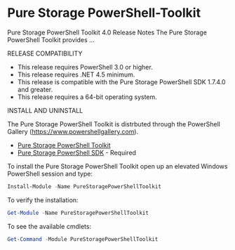 # Pure Storage PowerShell-Toolkit

Pure Storage PowerShell Toolkit 4.0 Release Notes
The Pure Storage PowerShell Toolkit provides ...

RELEASE COMPATIBILITY

* This release requires PowerShell 3.0 or higher.
* This release requires .NET 4.5 minimum.
* This release is compatible with the Pure Storage PowerShell SDK 1.7.4.0 and greater.
* This release requires a 64-bit operating system. 

INSTALL AND UNINSTALL

The Pure Storage PowerShell Toolkit is distrbuted through the PowerShell Gallery (https://www.powershellgallery.com). 

* [Pure Storage PowerShell Toolkit](https://www.powershellgallery.com/packages/PureStoragePowerShellToolkit/)
* [Pure Storage PowerShell SDK](https://www.powershellgallery.com/packages/PureStoragePowerShellSDK/) - Required

To install the Pure Storage PowerShell Toolkit open up an elevated Windows PowerShell session and type:

```powershell
Install-Module -Name PureStoragePowerShellToolkit 
```

To verify the installation:
```powershell
Get-Module -Name PureStoragePowerShellToolkit
```

To see the available cmdlets:
```powershell
Get-Command -Module PureStoragePowerShellToolkit
```